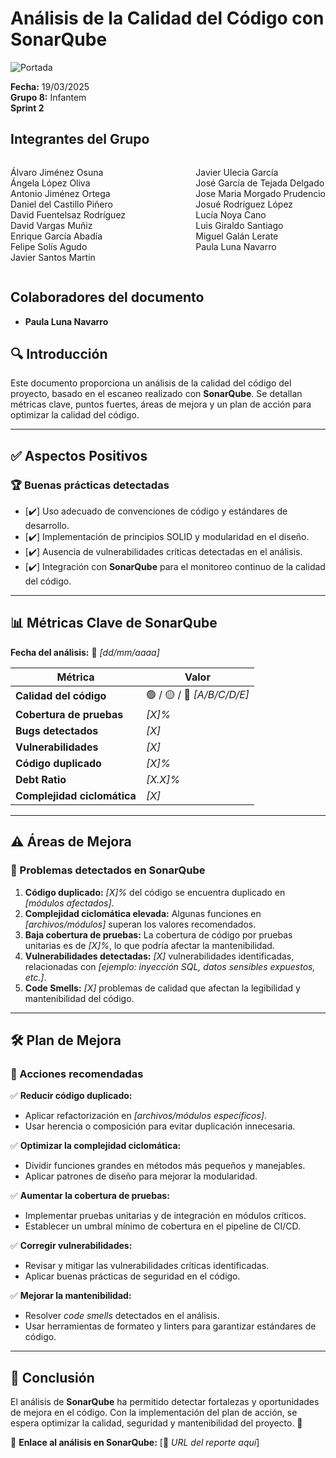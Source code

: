 # Análisis de la Calidad del Código con SonarQube

![Portada](../imagenes/Infantem.png)


**Fecha:** 19/03/2025  
**Grupo 8:** Infantem  
**Sprint 2**

## Integrantes del Grupo
<div style="display: flex; justify-content: space-between; gap: 2px;">
  <div>
    <ul style="padding-left: 0; list-style: none;">
      <li>Álvaro Jiménez Osuna</li>
      <li>Ángela López Oliva</li>
      <li>Antonio Jiménez Ortega</li>
      <li>Daniel del Castillo Piñero</li>
      <li>David Fuentelsaz Rodríguez</li>
      <li>David Vargas Muñiz</li>
      <li>Enrique García Abadía</li>
      <li>Felipe Solís Agudo</li>
      <li>Javier Santos Martín</li>
    </ul>
  </div>

  <div>
    <ul style="padding-left: 0; list-style: none;">
    <li>Javier Ulecia García</li>
      <li>José García de Tejada Delgado</li>
      <li>Jose Maria Morgado Prudencio</li>
      <li>Josué Rodríguez López</li>
      <li>Lucía Noya Cano</li>
      <li>Luis Giraldo Santiago</li>
      <li>Miguel Galán Lerate</li>
      <li>Paula Luna Navarro</li>
    </ul>
  </div>
</div>

## Colaboradores del documento
- **Paula Luna Navarro**

## 🔍 Introducción  
Este documento proporciona un análisis de la calidad del código del proyecto, basado en el escaneo realizado con **SonarQube**. Se detallan métricas clave, puntos fuertes, áreas de mejora y un plan de acción para optimizar la calidad del código.

---

## ✅ Aspectos Positivos  
### 🏆 Buenas prácticas detectadas  
- [✔️] Uso adecuado de convenciones de código y estándares de desarrollo.  
- [✔️] Implementación de principios SOLID y modularidad en el diseño.  
- [✔️] Ausencia de vulnerabilidades críticas detectadas en el análisis.  
- [✔️] Integración con **SonarQube** para el monitoreo continuo de la calidad del código.  

---

## 📊 Métricas Clave de SonarQube  
**Fecha del análisis:** 📅 *[dd/mm/aaaa]*  

| Métrica                  | Valor  |
|--------------------------|--------|
| **Calidad del código**   | 🟢 / 🟡 / 🔴 *[A/B/C/D/E]* |
| **Cobertura de pruebas** | *[X]%* |
| **Bugs detectados**      | *[X]*  |
| **Vulnerabilidades**     | *[X]*  |
| **Código duplicado**     | *[X]%* |
| **Debt Ratio**           | *[X.X]%* |
| **Complejidad ciclomática** | *[X]* |

---

## ⚠️ Áreas de Mejora  
### 🚨 Problemas detectados en SonarQube  
1. **Código duplicado:** *[X]%* del código se encuentra duplicado en *[módulos afectados]*.  
2. **Complejidad ciclomática elevada:** Algunas funciones en *[archivos/módulos]* superan los valores recomendados.  
3. **Baja cobertura de pruebas:** La cobertura de código por pruebas unitarias es de *[X]%*, lo que podría afectar la mantenibilidad.  
4. **Vulnerabilidades detectadas:** *[X]* vulnerabilidades identificadas, relacionadas con *[ejemplo: inyección SQL, datos sensibles expuestos, etc.]*.  
5. **Code Smells:** *[X]* problemas de calidad que afectan la legibilidad y mantenibilidad del código.  

---

## 🛠️ Plan de Mejora  
### 🔄 Acciones recomendadas  
✅ **Reducir código duplicado:**  
- Aplicar refactorización en *[archivos/módulos específicos]*.  
- Usar herencia o composición para evitar duplicación innecesaria.  

✅ **Optimizar la complejidad ciclomática:**  
- Dividir funciones grandes en métodos más pequeños y manejables.  
- Aplicar patrones de diseño para mejorar la modularidad.  

✅ **Aumentar la cobertura de pruebas:**  
- Implementar pruebas unitarias y de integración en módulos críticos.  
- Establecer un umbral mínimo de cobertura en el pipeline de CI/CD.  

✅ **Corregir vulnerabilidades:**  
- Revisar y mitigar las vulnerabilidades críticas identificadas.  
- Aplicar buenas prácticas de seguridad en el código.  

✅ **Mejorar la mantenibilidad:**  
- Resolver *code smells* detectados en el análisis.  
- Usar herramientas de formateo y linters para garantizar estándares de código.  

---

## 📌 Conclusión  
El análisis de **SonarQube** ha permitido detectar fortalezas y oportunidades de mejora en el código. Con la implementación del plan de acción, se espera optimizar la calidad, seguridad y mantenibilidad del proyecto. 🚀  

📎 **Enlace al análisis en SonarQube:** [🔗 *URL del reporte aquí*]  